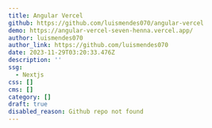 ```yaml
---
title: Angular Vercel
github: https://github.com/luismendes070/angular-vercel
demo: https://angular-vercel-seven-henna.vercel.app/
author: luismendes070
author_link: https://github.com/luismendes070
date: 2023-11-29T03:20:33.476Z
description: ''
ssg:
  - Nextjs
css: []
cms: []
category: []
draft: true
disabled_reason: Github repo not found
---
```


